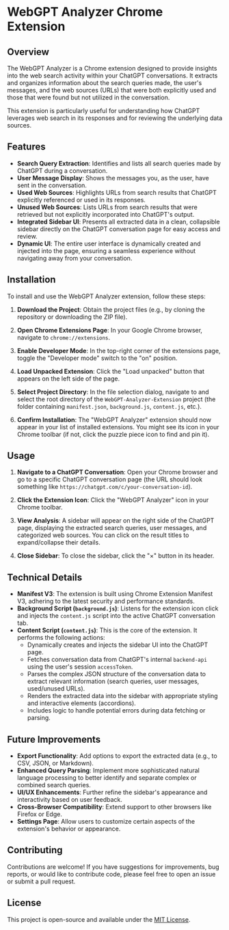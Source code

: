 # WebGPT Analyzer Chrome Extension

## Overview

The WebGPT Analyzer is a Chrome extension designed to provide insights into the web search activity within your ChatGPT conversations. It extracts and organizes information about the search queries made, the user's messages, and the web sources (URLs) that were both explicitly used and those that were found but not utilized in the conversation.

This extension is particularly useful for understanding how ChatGPT leverages web search in its responses and for reviewing the underlying data sources.

## Features

-   **Search Query Extraction**: Identifies and lists all search queries made by ChatGPT during a conversation.
-   **User Message Display**: Shows the messages you, as the user, have sent in the conversation.
-   **Used Web Sources**: Highlights URLs from search results that ChatGPT explicitly referenced or used in its responses.
-   **Unused Web Sources**: Lists URLs from search results that were retrieved but not explicitly incorporated into ChatGPT's output.
-   **Integrated Sidebar UI**: Presents all extracted data in a clean, collapsible sidebar directly on the ChatGPT conversation page for easy access and review.
-   **Dynamic UI**: The entire user interface is dynamically created and injected into the page, ensuring a seamless experience without navigating away from your conversation.

## Installation

To install and use the WebGPT Analyzer extension, follow these steps:

1.  **Download the Project**: Obtain the project files (e.g., by cloning the repository or downloading the ZIP file).

2.  **Open Chrome Extensions Page**: In your Google Chrome browser, navigate to `chrome://extensions`.

3.  **Enable Developer Mode**: In the top-right corner of the extensions page, toggle the "Developer mode" switch to the "on" position.

4.  **Load Unpacked Extension**: Click the "Load unpacked" button that appears on the left side of the page.

5.  **Select Project Directory**: In the file selection dialog, navigate to and select the root directory of the `WebGPT-Analyzer-Extension` project (the folder containing `manifest.json`, `background.js`, `content.js`, etc.).

6.  **Confirm Installation**: The "WebGPT Analyzer" extension should now appear in your list of installed extensions. You might see its icon in your Chrome toolbar (if not, click the puzzle piece icon to find and pin it).

## Usage

1.  **Navigate to a ChatGPT Conversation**: Open your Chrome browser and go to a specific ChatGPT conversation page (the URL should look something like `https://chatgpt.com/c/your-conversation-id`).

2.  **Click the Extension Icon**: Click the "WebGPT Analyzer" icon in your Chrome toolbar.

3.  **View Analysis**: A sidebar will appear on the right side of the ChatGPT page, displaying the extracted search queries, user messages, and categorized web sources. You can click on the result titles to expand/collapse their details.

4.  **Close Sidebar**: To close the sidebar, click the "×" button in its header.

## Technical Details

-   **Manifest V3**: The extension is built using Chrome Extension Manifest V3, adhering to the latest security and performance standards.
-   **Background Script (`background.js`)**: Listens for the extension icon click and injects the `content.js` script into the active ChatGPT conversation tab.
-   **Content Script (`content.js`)**: This is the core of the extension. It performs the following actions:
    -   Dynamically creates and injects the sidebar UI into the ChatGPT page.
    -   Fetches conversation data from ChatGPT's internal `backend-api` using the user's session `accessToken`.
    -   Parses the complex JSON structure of the conversation data to extract relevant information (search queries, user messages, used/unused URLs).
    -   Renders the extracted data into the sidebar with appropriate styling and interactive elements (accordions).
    -   Includes logic to handle potential errors during data fetching or parsing.

## Future Improvements

-   **Export Functionality**: Add options to export the extracted data (e.g., to CSV, JSON, or Markdown).
-   **Enhanced Query Parsing**: Implement more sophisticated natural language processing to better identify and separate complex or combined search queries.
-   **UI/UX Enhancements**: Further refine the sidebar's appearance and interactivity based on user feedback.
-   **Cross-Browser Compatibility**: Extend support to other browsers like Firefox or Edge.
-   **Settings Page**: Allow users to customize certain aspects of the extension's behavior or appearance.

## Contributing

Contributions are welcome! If you have suggestions for improvements, bug reports, or would like to contribute code, please feel free to open an issue or submit a pull request.

## License

This project is open-source and available under the [MIT License](LICENSE).